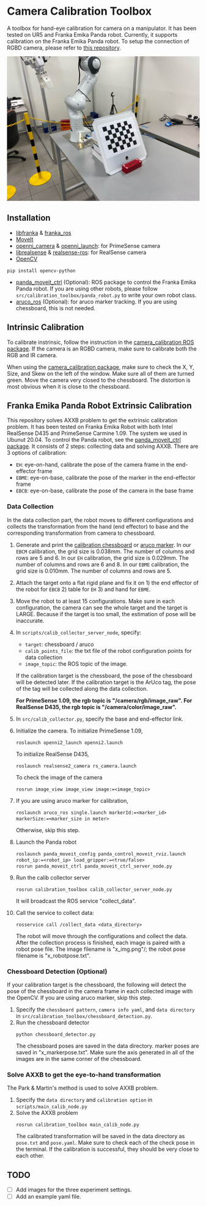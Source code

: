 # Camera Calibration Toolbox
A toolbox for hand-eye calibration for camera on a manipulator.
It has been tested on UR5 and Franka Emika Panda robot.
Currently, it supports calibration on the Franka Emika Panda robot.
To setup the connection of RGBD camera, please refer to [this repository](https://github.com/hongtaowu67/Engineering_Note).

<p align="center">
  <img src="./doc/thumbnail0.jpg" width="640"/>
</p>


## Installation
* [libfranka](https://frankaemika.github.io/docs/installation_linux.html) & [franka_ros](https://frankaemika.github.io/docs/installation_linux.html)
* [MoveIt](http://docs.ros.org/en/kinetic/api/moveit_tutorials/html/doc/getting_started/getting_started.html#install-ros-and-catkin)
* [openni_camera](http://wiki.ros.org/openni_camera) & [openni_launch](https://www.google.com/url?sa=t&rct=j&q=&esrc=s&source=web&cd=&ved=2ahUKEwj3_6XqvfDvAhXXR30KHdprC3cQFjAAegQIChAE&url=http%3A%2F%2Fwiki.ros.org%2Fopenni_launch&usg=AOvVaw18FvTTmJ3VTTl4SuD4bV0d): for PrimeSense camera
* [librealsense](https://github.com/IntelRealSense/librealsense/blob/master/doc/installation.md) & [realsense-ros](https://github.com/IntelRealSense/realsense-ros): for RealSense camera
* [OpenCV](https://opencv.org/releases/)
```
pip install opencv-python
```
* [panda_moveit_ctrl](https://github.com/ChirikjianLab/panda_moveit_ctrl) (Optional): ROS package to control the Franka Emika Panda robot. If you are using other robots, please follow ```src/calibration_toolbox/panda_robot.py``` to write your own robot class.
* [aruco_ros](https://github.com/pal-robotics/aruco_ros) (Optional): for aruco marker tracking. If you are using chessboard, this is not needed.

## Intrinsic Calibration
To calibrate instrinsic, follow the instruction in the [camera_calibration ROS package](http://wiki.ros.org/openni_launch/Tutorials/IntrinsicCalibration). If the camera is an RGBD camera, make sure to calibrate both the RGB and IR camera.

When using the [camera_calibration package](http://wiki.ros.org/openni_launch/Tutorials/IntrinsicCalibration), make sure to check the X, Y, Size, and Skew on the left of the window. Make sure all of them are turned green. Move the camera very closed to the chessboard. The distortion is most obvious when it is close to the chessboard.

## Franka Emika Panda Robot Extrinsic Calibration
This repository solves AXXB problem to get the extrinsic calibration problem.
It has been tested on Franka Emika Robot with both Intel RealSense D435 and PrimeSense Carmine 1.09.
The system we used in Ubunut 20.04.
To control the Panda robot, see the [panda_moveit_ctrl package](https://github.com/ChirikjianLab/panda_moveit_ctrl).
It consists of 2 steps: collecting data and solving AXXB. 
There are 3 options of calibration:
- ```EH```: eye-on-hand, calibrate the pose of the camera frame in the end-effector frame
- ```EBME```: eye-on-base, calibrate the pose of the marker in the end-effector frame
- ```EBCB```: eye-on-base, calibrate the pose of the camera in the base frame

### Data Collection
In the data collection part, the robot moves to different configurations and collects the transformation from the hand (end effector) to base and the corresponding transformation from camera to chessboard.

1. Generate and print the [calibration chessboard](https://calib.io/pages/camera-calibration-pattern-generator) or [aruco marker](https://chev.me/arucogen/). 
    In our ```EBCM``` calibration, the grid size is 0.038mm. 
    The number of columns and rows are 5 and 6. 
    In our ```EH``` calibration, the grid size is 0.029mm.
    The number of columns and rows are 6 and 8. 
    In our ```EBME``` calibration, the grid size is 0.010mm.
    The number of columns and rows are 5.
2. Attach the target onto a flat rigid plane and fix it on 1) the end effector of the robot for ```EBCB``` 2) table for ```EH``` 3) and hand for ```EBME```.
3. Move the robot to at least 15 configurations. 
    Make sure in each configuration, the camera can see the whole target and the target is LARGE. 
    Because if the target is too small, the estimation of pose will be inaccurate.
4. In ```scripts/calib_collector_server_node```, specify:
    - ```target```: chessboard / aruco
    - ```calib_points_file```: the txt file of the robot configuration points for data collection
    - ```image_topic```: the ROS topic of the image.

    If the calibration target is the chessboard, the pose of the chessboard will be detected later.
    If the calibration target is the ArUco tag, the pose of the tag will be collected along the data collection.

    **For PrimeSense 1.09, the rgb topic is "/camera/rgb/image_raw". For RealSense D435, the rgb topic is "/camera/color/image_raw".**
5. In ```src/calib_collector.py```, specify the base and end-effector link.
6. Initialize the camera. To initialize PrimeSense 1.09,
    ```
    roslaunch openni2_launch openni2.launch
    ```
    To initialize RealSense D435,
    ```
    roslaunch realsense2_camera rs_camera.launch
    ```
    To check the image of the camera
    ```
    rosrun image_view image_view image:=<image_topic>
    ```
7. If you are using aruco marker for calibration,
    ```
    roslaunch aruco_ros single.launch markerId:=<marker_id> markerSize:=<marker_size in meter>
    ```
    Otherwise, skip this step.
8. Launch the Panda robot
    ```
    roslaunch panda_moveit_config panda_control_moveit_rviz.launch robot_ip:=<robot_ip> load_gripper:=<true/false>
    rosrun panda_moveit_ctrl panda_moveit_ctrl_server_node.py
    ```
9. Run the calib collector server
    ```
    rosrun calibration_toolbox calib_collector_server_node.py
    ```
    It will broadcast the ROS service "collect_data".
10. Call the service to collect data:
    ```
    rosservice call /collect_data <data_directory>
    ```
    The robot will move through the configurations and collect the data. 
    After the collection process is finished, each image is paired with a robot pose file. 
    The image filename is "x_img.png"/; the robot pose filename is "x_robotpose.txt".

### Chessboard Detection (Optional)
If your calibration target is the chessboard, the following will detect the pose of the chessboard in the camera frame in each collected image with the OpenCV.
If you are using aruco marker, skip this step.

1. Specify the ```chessboard pattern```, ```camera info yaml```, and ```data directory``` in ```src/calibration_toolbox/chessboard_detection.py```.
2. Run the chessboard detector
    ```
    python chessboard_detector.py
    ```
    The chessboard poses are saved in the data directory. 
    marker poses are saved in "x_markerpose.txt".
    Make sure the axis generated in all of the images are in the same corner of the chessboard.

### Solve AXXB to get the eye-to-hand transformation
The Park & Martin's method is used to solve AXXB problem.
1. Specify the ```data directory``` and ```calibration option``` in ```scripts/main_calib_node.py```
2. Solve the AXXB problem
    ```
    rosrun calibration_toolbox main_calib_node.py
    ```
    The calibrated transformation will be saved in the data directory as ```pose.txt``` and ```pose.yaml```. 
    Make sure to check each of the check pose in the terminal.
    If the calibration is successful, they should be very close to each other.

## TODO
- [ ] Add images for the three experiment settings.
- [ ] Add an example yaml file.